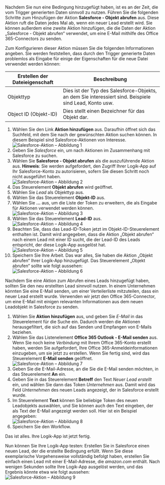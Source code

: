 Nachdem Sie nun eine Bedingung hinzugefügt haben, ist es an der Zeit, die vom Trigger generierten Daten sinnvoll zu nutzen. Führen Sie die folgenden Schritte zum Hinzufügen der Aktion **Salesforce - Objekt abrufen** aus. Diese Aktion ruft die Daten jedes Mal ab, wenn ein neuer Lead erstellt wird. Sie können außerdem eine zweite Aktion hinzufügen, die die Daten der Aktion „Salesforce - Objekt abrufen“ verwendet, um eine E-Mail mithilfe des Office 365-Connectors zu senden.  

Zum Konfigurieren dieser Aktion müssen Sie die folgenden Informationen angeben. Sie werden feststellen, dass durch den Trigger generierte Daten problemlos als Eingabe für einige der Eigenschaften für die neue Datei verwendet werden können:

| Erstellen der Dateieigenschaft | Beschreibung |
| --- | --- |
| Objekttyp |Dies ist der Typ des Salesforce-Objekts, an dem Sie interessiert sind. Beispiele sind Lead, Konto usw. |
| Object ID (Objekt-ID) |Dies stellt einen Bezeichner für das Objekt dar. |

1. Wählen Sie den Link **Aktion hinzufügen** aus. Daraufhin öffnet sich das Suchfeld, mit dem Sie nach der gewünschten Aktion suchen können. In diesem Beispiel sind Salesforce-Aktionen von Interesse.      
   ![Salesforce-Aktion – Abbildung 1](./media/connectors-create-api-salesforce/action-1.png)  
2. Geben Sie *Salesforce* ein, um nach Aktionen im Zusammenhang mit Salesforce zu suchen.
3. Wählen Sie **Salesforce - Objekt abrufen** als die auszuführende Aktion aus.   **Hinweis**: Sie werden aufgefordert, den Zugriff Ihrer Logik-App auf Ihr Salesforce-Konto zu autorisieren, sofern Sie diesen Schritt noch nicht ausgeführt haben.    
   ![Salesforce-Aktion – Abbildung 2](./media/connectors-create-api-salesforce/action-2.png)    
4. Das Steuerelement **Objekt abrufen** wird geöffnet.  
5. Wählen Sie *Lead* als Objekttyp aus.
6. Wählen Sie das Steuerelement **Objekt-ID** aus.
7. Wählen Sie **...** aus, um die Liste der Token zu erweitern, die als Eingabe für Aktionen verwendet werden können.       
   ![Salesforce-Aktion – Abbildung 3](./media/connectors-create-api-salesforce/action-3.png)    
8. Wählen Sie das Steuerelement **Lead-ID** aus.   
   ![Salesforce-Aktion – Abbildung 4](./media/connectors-create-api-salesforce/action-4.png)     
9. Beachten Sie, dass das Lead-ID-Token jetzt im Objekt-ID-Steuerelement enthalten ist. Damit wird angegeben, dass die Aktion „Objekt abrufen“ nach einem Lead mit einer ID sucht, die der Lead-ID des Leads entspricht, der diese Logik-App ausgelöst hat.  
   ![Salesforce-Aktion – Abbildung 5](./media/connectors-create-api-salesforce/action-5.png)  
10. Speichern Sie Ihre Arbeit. Das war alles, Sie haben die Aktion „Objekt abrufen“ Ihrer Logik-App hinzugefügt. Das Steuerelement „Objekt abrufen“ sollte wie folgt aussehen:     
    ![Salesforce-Aktion – Abbildung 6](./media/connectors-create-api-salesforce/action-6.png)  

Nachdem Sie eine Aktion zum Abrufen eines Leads hinzugefügt haben, sollten Sie den neu erstellten Lead sinnvoll nutzen. In einem Unternehmen könnten Sie eine E-Mail senden, um einer Verteilerliste mitzuteilen, dass ein neuer Lead erstellt wurde. Verwenden wir jetzt den Office 365-Connector, um eine E-Mail mit einigen relevanten Informationen aus dem neuen Leadobjekt in Salesforce zu senden.  

1. Wählen Sie **Aktion hinzufügen** aus, und geben Sie *E-Mail* in das Steuerelement für die Suche ein. Dadurch werden die Aktionen herausgefiltert, die sich auf das Senden und Empfangen von E-Mails beziehen.  
2. Wählen Sie das Listenelement **Office 365 Outlook - E-Mail senden** aus. Wenn Sie noch keine *Verbindung* mit Ihrem Office 365-Konto erstellt haben, werden Sie aufgefordert, Ihre Office 365-Anmeldeinformationen einzugeben, um sie jetzt zu erstellen. Wenn Sie fertig sind, wird das Steuerelement **E-Mail senden** geöffnet.        
   ![Salesforce-Aktion – Abbildung 7](./media/connectors-create-api-salesforce/action-7.png)  
3. Geben Sie die E-Mail-Adresse, an die Sie die E-Mail senden möchten, in das Steuerelement **An** ein.
4. Geben Sie in das Steuerelement **Betreff** den Text *Neuer Lead erstellt* ein, und wählen Sie dann das Token *Unternehmen* aus. Damit wird das Feld *Unternehmen* des neuen Leads angezeigt, der in Salesforce erstellt wurde.  
5. Im Steuerelement **Text** können Sie beliebige Token des neuen Leadobjekts auswählen, und Sie können auch den Text eingeben, der als Text der E-Mail angezeigt werden soll. Hier ist ein Beispiel angegeben:   
   ![Salesforce-Aktion – Abbildung 8](./media/connectors-create-api-salesforce/action-8.png)   
6. Speichern Sie den Workflow.  

Das ist alles. Ihre Logik-App ist jetzt fertig.  

Nun können Sie Ihre Logik-App testen: Erstellen Sie in Salesforce einen neuen Lead, der die erstellte Bedingung erfüllt.  Wenn Sie diese exemplarische Vorgehensweise vollständig befolgt haben, erstellen Sie einfach einen Lead mit einer E-Mail-Adresse, die *amazon.com* enthält. Nach wenigen Sekunden sollte Ihre Logik-App ausgelöst werden, und das Ergebnis könnte etwa wie folgt aussehen:   
![Salesforce-Aktion – Abbildung 9](./media/connectors-create-api-salesforce/action-9.png)  

